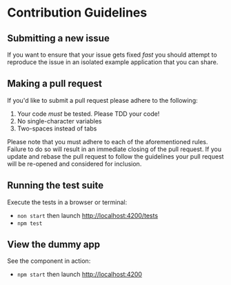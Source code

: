 # Contribution Guidelines

## Submitting a new issue

If you want to ensure that your issue gets fixed *fast* you should
attempt to reproduce the issue in an isolated example application that
you can share.

## Making a pull request

If you'd like to submit a pull request please adhere to the following:

1. Your code *must* be tested. Please TDD your code!
2. No single-character variables
3. Two-spaces instead of tabs

Please note that you must adhere to each of the aforementioned rules.
Failure to do so will result in an immediate closing of the pull
request. If you update and rebase the pull request to follow the
guidelines your pull request will be re-opened and considered for
inclusion.

## Running the test suite

Execute the tests in a browser or terminal:

* `non start` then launch <http://localhost:4200/tests>
* `npm test`

## View the dummy app

See the component in action:

* `npm start` then launch <http://localhost:4200>
